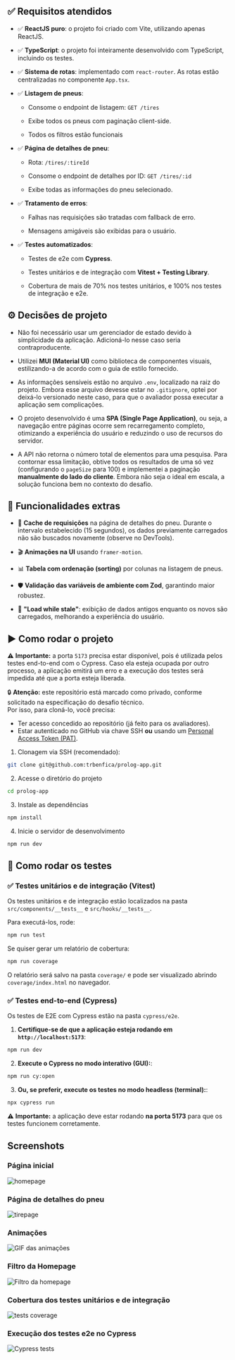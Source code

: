## ✅ Requisitos atendidos

- ✅ **ReactJS puro**: o projeto foi criado com Vite, utilizando apenas ReactJS.

- ✅ **TypeScript**: o projeto foi inteiramente desenvolvido com TypeScript, incluindo os testes.

- ✅ **Sistema de rotas**: implementado com `react-router`. As rotas estão centralizadas no componente `App.tsx`.

- ✅ **Listagem de pneus**:

  - Consome o endpoint de listagem: `GET /tires`

  - Exibe todos os pneus com paginação client-side.

  - Todos os filtros estão funcionais

- ✅ **Página de detalhes de pneu**:

  - Rota: `/tires/:tireId`

  - Consome o endpoint de detalhes por ID: `GET /tires/:id`

  - Exibe todas as informações do pneu selecionado.

- ✅ **Tratamento de erros**:

  - Falhas nas requisições são tratadas com fallback de erro.

  - Mensagens amigáveis são exibidas para o usuário.

- ✅ **Testes automatizados**:

  - Testes de e2e com **Cypress**.

  - Testes unitários e de integração com **Vitest + Testing Library**.

  - Cobertura de mais de 70% nos testes unitários, e 100% nos testes de integração e e2e.

## ⚙️ Decisões de projeto

- Não foi necessário usar um gerenciador de estado devido à simplicidade da aplicação. Adicioná-lo nesse caso seria contraproducente.

- Utilizei **MUI (Material UI)** como biblioteca de componentes visuais, estilizando-a de acordo com o guia de estilo fornecido.

- As informações sensíveis estão no arquivo `.env`, localizado na raiz do projeto. Embora esse arquivo devesse estar no `.gitignore`, optei por deixá-lo versionado neste caso, para que o avaliador possa executar a aplicação sem complicações.

- O projeto desenvolvido é uma **SPA (Single Page Application)**, ou seja, a navegação entre páginas ocorre sem recarregamento completo, otimizando a experiência do usuário e reduzindo o uso de recursos do servidor.

- A API não retorna o número total de elementos para uma pesquisa. Para contornar essa limitação, obtive todos os resultados de uma só vez (configurando o `pageSize` para 100) e implementei a paginação **manualmente do lado do cliente**. Embora não seja o ideal em escala, a solução funciona bem no contexto do desafio.

## 🚀 Funcionalidades extras

- 🧠 **Cache de requisições** na página de detalhes do pneu. Durante o intervalo estabelecido (15 segundos), os dados previamente carregados não são buscados novamente (observe no DevTools).

- 🎬 **Animações na UI** usando `framer-motion`.

- 📊 **Tabela com ordenação (sorting)** por colunas na listagem de pneus.

- 🛡️ **Validação das variáveis de ambiente com Zod**, garantindo maior robustez.

- 🔄 **"Load while stale"**: exibição de dados antigos enquanto os novos são carregados, melhorando a experiência do usuário.

## ▶️ Como rodar o projeto

⚠️ **Importante:** a porta `5173` precisa estar disponível, pois é utilizada pelos testes end-to-end com o Cypress. Caso ela esteja ocupada por outro processo, a aplicação emitirá um erro e a execução dos testes será impedida até que a porta esteja liberada.

🔒 **Atenção:** este repositório está marcado como privado, conforme solicitado na especificação do desafio técnico.  
Por isso, para cloná-lo, você precisa:

- Ter acesso concedido ao repositório (já feito para os avaliadores).
- Estar autenticado no GitHub via chave SSH **ou** usando um [Personal Access Token (PAT)](https://github.com/settings/tokens).

1. Clonagem via SSH (recomendado):

```sh
git clone git@github.com:trbenfica/prolog-app.git
```

2. Acesse o diretório do projeto

```sh
cd prolog-app
```

3. Instale as dependências

```sh
npm install
```

4. Inicie o servidor de desenvolvimento

```sh
npm run dev
```

## 🧪 Como rodar os testes

### ✅ Testes unitários e de integração (Vitest)

Os testes unitários e de integração estão localizados na pasta `src/components/__tests__` e `src/hooks/__tests__`.

Para executá-los, rode:

```sh
npm run test
```

Se quiser gerar um relatório de cobertura:

```sh
npm run coverage
```

O relatório será salvo na pasta `coverage/` e pode ser visualizado abrindo `coverage/index.html` no navegador.

### ✅ Testes end-to-end (Cypress)

Os testes de E2E com Cypress estão na pasta `cypress/e2e`.

1. **Certifique-se de que a aplicação esteja rodando em `http://localhost:5173`**:

```sh
npm run dev
```

2. **Execute o Cypress no modo interativo (GUI):**:

```sh
npm run cy:open
```

3. **Ou, se preferir, execute os testes no modo headless (terminal):**:

```sh
npx cypress run
```

⚠️ **Importante:** a aplicação deve estar rodando **na porta 5173** para que os testes funcionem corretamente.

## Screenshots

### Página inicial

![homepage](./screenshots/homepage.png)

### Página de detalhes do pneu

![tirepage](./screenshots/tirepage.png)

### Animações

![GIF das animações](./screenshots/animations.gif)

### Filtro da Homepage

![Filtro da homepage](./screenshots/homepage-filter.png)

### Cobertura dos testes unitários e de integração

![tests coverage](./screenshots/unit_integration_tests.png)

### Execução dos testes e2e no Cypress

![Cypress tests](./screenshots/e2e_tests.gif)
